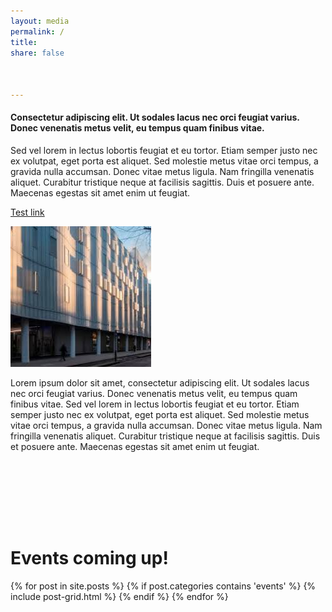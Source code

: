 ```yaml
---
layout: media
permalink: /
title:
share: false



---
```


#### Consectetur adipiscing elit. Ut sodales lacus nec orci feugiat varius. Donec venenatis metus velit, eu tempus quam finibus vitae.   

Sed vel lorem in lectus lobortis feugiat et eu tortor. Etiam semper justo nec ex volutpat, eget porta est aliquet. Sed molestie metus vitae orci tempus, a gravida nulla accumsan. Donec vitae metus ligula. Nam fringilla venenatis aliquet. Curabitur tristique neque at facilisis sagittis. Duis et posuere ante. Maecenas egestas sit amet enim ut feugiat.


[Test link](https://google.com)  


![wideimg](images/swc.jpg)

Lorem ipsum dolor sit amet, consectetur adipiscing elit. Ut sodales lacus nec orci feugiat varius. Donec venenatis metus velit, eu tempus quam finibus vitae. Sed vel lorem in lectus lobortis feugiat et eu tortor. Etiam semper justo nec ex volutpat, eget porta est aliquet. Sed molestie metus vitae orci tempus, a gravida nulla accumsan. Donec vitae metus ligula. Nam fringilla venenatis aliquet. Curabitur tristique neque at facilisis sagittis. Duis et posuere ante. Maecenas egestas sit amet enim ut feugiat.


<div style="height:100px;"> </div>

# Events coming up!
<div class="tiles">
  {% for post in site.posts %}
    {% if post.categories contains 'events' %}
    {% include post-grid.html %}
    {% endif %}
  {% endfor %}
</div><!-- /.tiles -->


